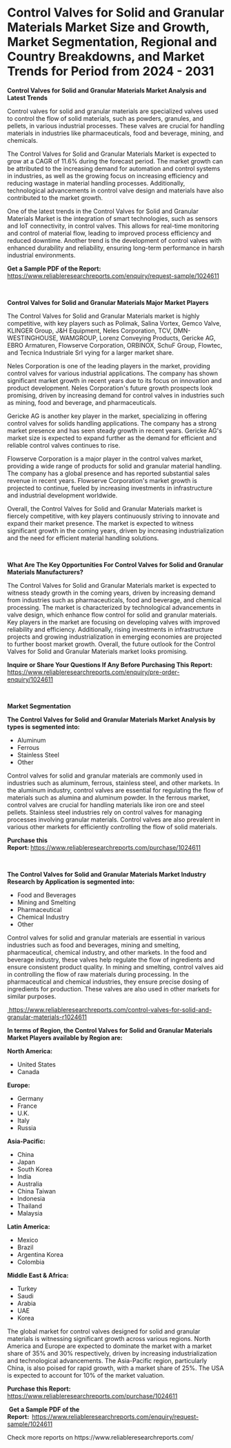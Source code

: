 <p><h1>Control Valves for Solid and Granular Materials Market Size and Growth, Market Segmentation, Regional and Country Breakdowns, and Market Trends for Period from 2024 -  2031</h1></p><p><strong>Control Valves for Solid and Granular Materials Market Analysis and Latest Trends</strong></p>
<p><p>Control valves for solid and granular materials are specialized valves used to control the flow of solid materials, such as powders, granules, and pellets, in various industrial processes. These valves are crucial for handling materials in industries like pharmaceuticals, food and beverage, mining, and chemicals.</p><p>The Control Valves for Solid and Granular Materials Market is expected to grow at a CAGR of 11.6% during the forecast period. The market growth can be attributed to the increasing demand for automation and control systems in industries, as well as the growing focus on increasing efficiency and reducing wastage in material handling processes. Additionally, technological advancements in control valve design and materials have also contributed to the market growth.</p><p>One of the latest trends in the Control Valves for Solid and Granular Materials Market is the integration of smart technologies, such as sensors and IoT connectivity, in control valves. This allows for real-time monitoring and control of material flow, leading to improved process efficiency and reduced downtime. Another trend is the development of control valves with enhanced durability and reliability, ensuring long-term performance in harsh industrial environments.</p></p>
<p><strong>Get a Sample PDF of the Report:&nbsp;</strong> <a href="https://www.reliableresearchreports.com/enquiry/request-sample/1024611">https://www.reliableresearchreports.com/enquiry/request-sample/1024611</a></p>
<p>&nbsp;</p>
<p><strong>Control Valves for Solid and Granular Materials Major Market Players</strong></p>
<p><p>The Control Valves for Solid and Granular Materials market is highly competitive, with key players such as Polimak, Salina Vortex, Gemco Valve, KLINGER Group, J&H Equipment, Neles Corporation, TCV, DMN-WESTINGHOUSE, WAMGROUP, Lorenz Conveying Products, Gericke AG, EBRO Armaturen, Flowserve Corporation, ORBINOX, SchuF Group, Flowtec, and Tecnica Industriale Srl vying for a larger market share.</p><p>Neles Corporation is one of the leading players in the market, providing control valves for various industrial applications. The company has shown significant market growth in recent years due to its focus on innovation and product development. Neles Corporation's future growth prospects look promising, driven by increasing demand for control valves in industries such as mining, food and beverage, and pharmaceuticals.</p><p>Gericke AG is another key player in the market, specializing in offering control valves for solids handling applications. The company has a strong market presence and has seen steady growth in recent years. Gericke AG's market size is expected to expand further as the demand for efficient and reliable control valves continues to rise.</p><p>Flowserve Corporation is a major player in the control valves market, providing a wide range of products for solid and granular material handling. The company has a global presence and has reported substantial sales revenue in recent years. Flowserve Corporation's market growth is projected to continue, fueled by increasing investments in infrastructure and industrial development worldwide.</p><p>Overall, the Control Valves for Solid and Granular Materials market is fiercely competitive, with key players continuously striving to innovate and expand their market presence. The market is expected to witness significant growth in the coming years, driven by increasing industrialization and the need for efficient material handling solutions.</p></p>
<p>&nbsp;</p>
<p><strong>What Are The Key Opportunities For Control Valves for Solid and Granular Materials Manufacturers?</strong></p>
<p><p>The Control Valves for Solid and Granular Materials market is expected to witness steady growth in the coming years, driven by increasing demand from industries such as pharmaceuticals, food and beverage, and chemical processing. The market is characterized by technological advancements in valve design, which enhance flow control for solid and granular materials. Key players in the market are focusing on developing valves with improved reliability and efficiency. Additionally, rising investments in infrastructure projects and growing industrialization in emerging economies are projected to further boost market growth. Overall, the future outlook for the Control Valves for Solid and Granular Materials market looks promising.</p></p>
<p><strong>Inquire or Share Your Questions If Any Before Purchasing This Report:</strong> <a href="https://www.reliableresearchreports.com/enquiry/pre-order-enquiry/1024611">https://www.reliableresearchreports.com/enquiry/pre-order-enquiry/1024611</a></p>
<p>&nbsp;</p>
<p><strong>Market Segmentation</strong></p>
<p><strong>The Control Valves for Solid and Granular Materials Market Analysis by types is segmented into:</strong></p>
<p><ul><li>Aluminum</li><li>Ferrous</li><li>Stainless Steel</li><li>Other</li></ul></p>
<p><p>Control valves for solid and granular materials are commonly used in industries such as aluminum, ferrous, stainless steel, and other markets. In the aluminum industry, control valves are essential for regulating the flow of materials such as alumina and aluminum powder. In the ferrous market, control valves are crucial for handling materials like iron ore and steel pellets. Stainless steel industries rely on control valves for managing processes involving granular materials. Control valves are also prevalent in various other markets for efficiently controlling the flow of solid materials.</p></p>
<p><strong>Purchase this Report:&nbsp;</strong><a href="https://www.reliableresearchreports.com/purchase/1024611">https://www.reliableresearchreports.com/purchase/1024611</a></p>
<p>&nbsp;</p>
<p><strong>The Control Valves for Solid and Granular Materials Market Industry Research by Application is segmented into:</strong></p>
<p><ul><li>Food and Beverages</li><li>Mining and Smelting</li><li>Pharmaceutical</li><li>Chemical Industry</li><li>Other</li></ul></p>
<p><p>Control valves for solid and granular materials are essential in various industries such as food and beverages, mining and smelting, pharmaceutical, chemical industry, and other markets. In the food and beverage industry, these valves help regulate the flow of ingredients and ensure consistent product quality. In mining and smelting, control valves aid in controlling the flow of raw materials during processing. In the pharmaceutical and chemical industries, they ensure precise dosing of ingredients for production. These valves are also used in other markets for similar purposes.</p></p>
<p><a href="https://www.reliableresearchreports.com/control-valves-for-solid-and-granular-materials-r1024611">&nbsp;https://www.reliableresearchreports.com/control-valves-for-solid-and-granular-materials-r1024611</a></p>
<p><strong>In terms of Region, the Control Valves for Solid and Granular Materials Market Players available by Region are:</strong></p>
<p>
    <p> <strong> North America: </strong>
        <ul>
            <li>United States</li>
            <li>Canada</li>
        </ul>
        </p> 
    <p> <strong> Europe: </strong>
        <ul>
            <li>Germany</li>
            <li>France</li>
            <li>U.K.</li>
            <li>Italy</li>
            <li>Russia</li>
        </ul>
        </p> 
    <p> <strong> Asia-Pacific: </strong>
        <ul>
            <li>China</li>
            <li>Japan</li>
            <li>South Korea</li>
            <li>India</li>
            <li>Australia</li>
            <li>China Taiwan</li>
            <li>Indonesia</li>
            <li>Thailand</li>
            <li>Malaysia</li>
        </ul>
        </p> 
    <p> <strong> Latin America: </strong>
        <ul>
            <li>Mexico</li>
            <li>Brazil</li>
            <li>Argentina Korea</li>
            <li>Colombia</li>
        </ul>
        </p> 
    <p> <strong> Middle East & Africa: </strong>
        <ul>
            <li>Turkey</li>
            <li>Saudi</li>
            <li>Arabia</li>
            <li>UAE</li>
            <li>Korea</li>
        </ul>
    </p>
    </p>
<p><p>The global market for control valves designed for solid and granular materials is witnessing significant growth across various regions. North America and Europe are expected to dominate the market with a market share of 35% and 30% respectively, driven by increasing industrialization and technological advancements. The Asia-Pacific region, particularly China, is also poised for rapid growth, with a market share of 25%. The USA is expected to account for 10% of the market valuation.</p></p>
<p><strong>Purchase this Report: </strong><a href="https://www.reliableresearchreports.com/purchase/1024611">https://www.reliableresearchreports.com/purchase/1024611</a></p>
<p>&nbsp;<strong>Get a Sample PDF of the Report:&nbsp;&nbsp;</strong><a href="https://www.reliableresearchreports.com/enquiry/request-sample/1024611">https://www.reliableresearchreports.com/enquiry/request-sample/1024611</a></p>
<p><strong></strong></p>
<p>Check more reports on https://www.reliableresearchreports.com/</p>